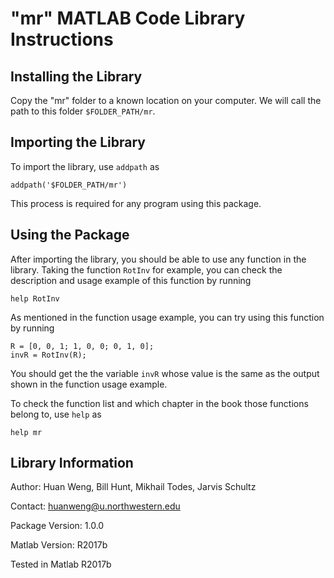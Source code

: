 # "mr" MATLAB Code Library Instructions #

## Installing the Library ##

Copy the "mr" folder to a known location on your computer. We will call the
path to this folder `$FOLDER_PATH/mr`.

## Importing the Library ##

To import the library, use `addpath` as

```
addpath('$FOLDER_PATH/mr')
```

This process is required for any program using this package.

## Using the Package ##

After importing the library, you should be able to use any function in the 
library. Taking the function `RotInv` for example, you can check the 
description and usage example of this function by running

```
help RotInv
```

As mentioned in the function usage example, you can try using this function
by running

```
R = [0, 0, 1; 1, 0, 0; 0, 1, 0];
invR = RotInv(R);
```

You should get the the variable `invR` whose value is the same as the output
shown in the function usage example.

To check the function list and which chapter in the book those functions 
belong to, use `help` as 

```
help mr
```

## Library Information ##

Author: Huan Weng, Bill Hunt, Mikhail Todes, Jarvis Schultz

Contact: huanweng@u.northwestern.edu

Package Version: 1.0.0 

Matlab Version: R2017b

Tested in Matlab R2017b